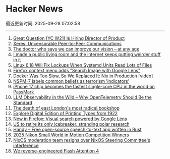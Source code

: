 # Hacker News

最近更新时间: 2025-09-28 07:02:58

--- 
1. [Great Question (YC W21) Is Hiring Director of Product](https://www.ycombinator.com/companies/great-question/jobs/9crdslU-director-of-product) 
2. [Xeres: Uncensorable Peer-to-Peer Communications](https://xeres.io/) 
3. [The doctor who says we can improve our vision – at any age](https://www.thetimes.com/life-style/health-fitness/article/how-to-improve-vision-any-age-doctor-advice-gjnftx5dm) 
4. [I made a public living room and the internet keeps putting weirder stuff in it](https://www.theroom.lol) 
5. [Linux 6.18 Will Fix Lockups When Systemd Units Read Lots of Files](https://www.phoronix.com/news/Linux-6.18-Writeback-Lockups) 
6. [Firefox context menu adds "Search Image with Google Lens"](https://connect.mozilla.org/t5/discussions/new-in-firefox-desktop-only-visual-search/m-p/106216#M41026) 
7. [Docker Was Too Slow, So We Replaced It: Nix in Production [video]](https://www.youtube.com/watch?v=iPoL03tFBtU) 
8. [NSPM-7 labels common beliefs as terrorism 'indicators'](https://www.kenklippenstein.com/p/trumps-nspm-7-labels-common-beliefs) 
9. [iPhone 17 chip becomes the fastest single-core CPU in the world on PassMark](https://www.tomshardware.com/pc-components/cpus/apples-a19-becomes-the-fastest-single-core-cpu-in-the-world-on-passmark-beating-pc-chips-and-apples-own-m3-ultra-passively-cooled-iphone-17-chip-catapults-past-power-hungry-competitors) 
10. [LLM Observability in the Wild – Why OpenTelemetry Should Be the Standard](https://signoz.io/blog/llm-observability-opentelemetry/) 
11. [The death of east London's most radical bookshop](https://www.the-londoner.co.uk/scarlett-letters-closure-left-wing-bookshop/) 
12. [Explore Digital Edition of Printing Types from 1922](https://www.openculture.com/2025/09/explore-a-new-digital-edition-of-printing-types-the-authoritative-history-of-printing-typography-from-1922.html) 
13. [New in Firefox: Visual search powered by Google Lens](https://connect.mozilla.org/t5/discussions/new-in-firefox-desktop-only-visual-search/m-p/106216#M41026) 
14. [US to retire its only icebreaker, stranding polar research](https://www.colorado.edu/today/2025/09/16/us-retire-its-only-icebreaker-stranding-polar-research) 
15. [Handy – Free open-source speech-to-text app written in Rust](https://handy.computer/) 
16. [2025 Nikon Small World in Motion Competition Winners](https://www.nikonsmallworld.com/galleries/2025-small-world-in-motion-competition) 
17. [NixOS moderation team resigns over NixOS Steering Committee's interference](https://discourse.nixos.org/t/a-statement-from-members-of-the-moderation-team/69828) 
18. [We reverse-engineered Flash Attention 4](https://modal.com/blog/reverse-engineer-flash-attention-4) 

